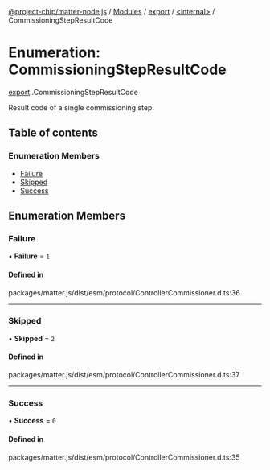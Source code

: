 [@project-chip/matter-node.js](../README.md) / [Modules](../modules.md) / [export](../modules/export.md) / [<internal\>](../modules/export._internal_.md) / CommissioningStepResultCode

# Enumeration: CommissioningStepResultCode

[export](../modules/export.md).[<internal>](../modules/export._internal_.md).CommissioningStepResultCode

Result code of a single commissioning step.

## Table of contents

### Enumeration Members

- [Failure](export._internal_.CommissioningStepResultCode.md#failure)
- [Skipped](export._internal_.CommissioningStepResultCode.md#skipped)
- [Success](export._internal_.CommissioningStepResultCode.md#success)

## Enumeration Members

### Failure

• **Failure** = ``1``

#### Defined in

packages/matter.js/dist/esm/protocol/ControllerCommissioner.d.ts:36

___

### Skipped

• **Skipped** = ``2``

#### Defined in

packages/matter.js/dist/esm/protocol/ControllerCommissioner.d.ts:37

___

### Success

• **Success** = ``0``

#### Defined in

packages/matter.js/dist/esm/protocol/ControllerCommissioner.d.ts:35
